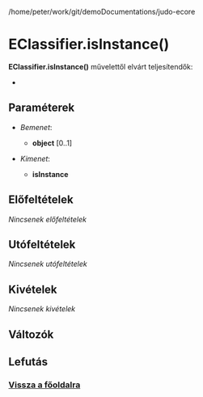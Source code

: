 
/home/peter/work/git/demoDocumentations/judo-ecore


# EClassifier.isInstance()
**EClassifier.isInstance()** művelettől elvárt teljesítendők:

- 

##  Paraméterek
- *Bemenet*:
  - **object** [0..1] 

- *Kimenet*:
  - **isInstance**  

##  Előfeltételek

*Nincsenek előfeltételek*


##  Utófeltételek

*Nincsenek utófeltételek*

##  Kivételek

*Nincsenek kivételek*


##  Változók

##  Lefutás

###  [Vissza a főoldalra](./../../index.md)
